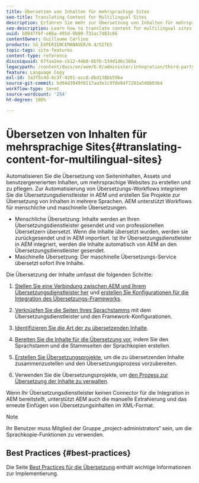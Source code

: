 ```yaml
---
title: Übersetzen von Inhalten für mehrsprachige Sites
seo-title: Translating Content for Multilingual Sites
description: Erfahren Sie mehr zur Übersetzung von Inhalten für mehrsprachige Sites.
seo-description: Learn how to translate content for multilingual sites.
uuid: b8047f6f-e86a-495d-9b80-731ac7d83c66
contentOwner: Guillaume Carlino
products: SG_EXPERIENCEMANAGER/6.4/SITES
topic-tags: site-features
content-type: reference
discoiquuid: 67faa2ee-cb12-44b0-8bfb-534d1d6c360a
legacypath: /content/docs/en/aem/6-0/administer/integration/third-party-services/machine-translation
feature: Language Copy
exl-id: 3a3f5c4d-6c3f-4201-acc8-dbd138bb59ba
source-git-commit: bd94d3949f0117aa3e1c9f0e84f7293a5d6b03b4
workflow-type: tm+mt
source-wordcount: '254'
ht-degree: 100%

---
```


# Übersetzen von Inhalten für mehrsprachige Sites{#translating-content-for-multilingual-sites}

Automatisieren Sie die Übersetzung von Seiteninhalten, Assets und benutzergenerierten Inhalten, um mehrsprachige Websites zu erstellen und zu pflegen. Zur Automatisierung von Übersetzungs-Workflows integrieren Sie die Übersetzungsdienstleister in AEM und erstellen Sie Projekte zur Übersetzung von Inhalten in mehrere Sprachen. AEM unterstützt Workflows für menschliche und maschinelle Übersetzungen.

* Menschliche Übersetzung: Inhalte werden an Ihren Übersetzungsdienstleister gesendet und von professionellen Übersetzern übersetzt. Wenn die Inhalte übersetzt wurden, werden sie zurückgesendet und in AEM importiert. Ist Ihr Übersetzungsdienstleister in AEM integriert, werden die Inhalte automatisch von AEM an den Übersetzungsdienstleister gesendet.
* Maschinelle Übersetzung: Der maschinelle Übersetzungs-Service übersetzt sofort Ihre Inhalte.

Die Übersetzung der Inhalte umfasst die folgenden Schritte:

1. [Stellen Sie eine Verbindung zwischen AEM und Ihrem Übersetzungsdienstleister her](/help/sites-administering/tc-tic.md#connecting-to-a-translation-service-provider) und [erstellen Sie Konfigurationen für die Integration des Übersetzungs-Frameworks](/help/sites-administering/tc-tic.md).

1. [Verknüpfen Sie die Seiten Ihres Sprachstamms](/help/sites-administering/tc-tic.md#configuring-pages-for-translation) mit dem Übersetzungsdienstleister und den Framework-Konfigurationen.
1. [Identifizieren Sie die Art der zu übersetzenden Inhalte](/help/sites-administering/tc-rules.md).
1. [Bereiten Sie die Inhalte für die Übersetzung vor](/help/sites-administering/tc-prep.md), indem Sie den Sprachstamm und die Stammseiten der Sprachkopien erstellen.
1. [Erstellen Sie Übersetzungsprojekte](/help/sites-administering/tc-manage.md), um die zu übersetzenden Inhalte zusammenzustellen und den Übersetzungsprozess vorzubereiten.
1. Verwenden Sie die Übersetzungsprojekte, um [den Prozess zur Übersetzung der Inhalte zu verwalten](/help/sites-administering/tc-manage.md).

Wenn Ihr Übersetzungsdienstleister keinen Connector für die Integration in AEM bereitstellt, unterstützt AEM auch die manuelle Extrahierung und das erneute Einfügen von Übersetzungsinhalten im XML-Format.

>[!NOTE]
>
>Ihr Benutzer muss Mitglied der Gruppe „project-administrators“ sein, um die Sprachkopie-Funktionen zu verwenden.

## Best Practices {#best-practices}

Die Seite [Best Practices für die Übersetzung](/help/sites-administering/tc-bp.md) enthält wichtige Informationen zur Implementierung.
